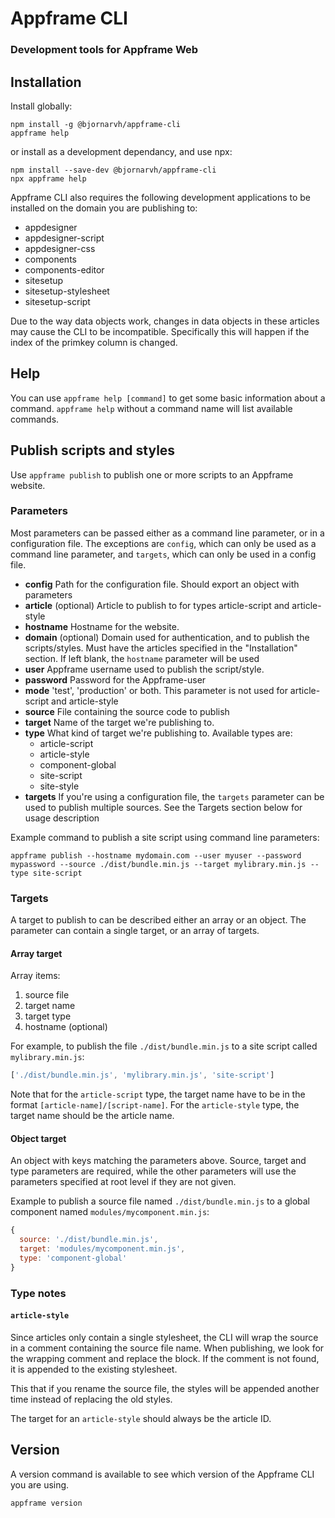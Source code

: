 # Appframe CLI
### Development tools for Appframe Web

## Installation

Install globally:

```
npm install -g @bjornarvh/appframe-cli
appframe help
```

or install as a development dependancy, and use npx:

```
npm install --save-dev @bjornarvh/appframe-cli
npx appframe help
```

Appframe CLI also requires the following development applications to be installed on the domain you are publishing to:

* appdesigner
* appdesigner-script
* appdesigner-css
* components
* components-editor
* sitesetup
* sitesetup-stylesheet
* sitesetup-script

Due to the way data objects work, changes in data objects in these articles may cause the CLI to be incompatible. Specifically this will happen if the index of the primkey column is changed.

## Help

You can use `appframe help [command]` to get some basic information about a command. `appframe help` without a command name will list available commands.

## Publish scripts and styles

Use `appframe publish` to publish one or more scripts to an Appframe website.

### Parameters

Most parameters can be passed either as a command line parameter, or in a configuration file. The exceptions are `config`, which can only be used as a command line parameter, and `targets`, which can only be used in a config file.

* **config**
Path for the configuration file. Should export an object with parameters
* **article** (optional)
Article to publish to for types article-script and article-style
* **hostname**
Hostname for the website.
* **domain** (optional)
Domain used for authentication, and to publish the scripts/styles. Must have the articles specified in the "Installation" section. If left blank, the `hostname` parameter will be used
* **user**
Appframe username used to publish the script/style.
* **password**
Password for the Appframe-user
* **mode**
'test', 'production' or both. This parameter is not used for article-script and article-style
* **source**
File containing the source code to publish
* **target**
Name of the target we're publishing to.
* **type**
What kind of target we're publishing to. Available types are:
  * article-script
  * article-style
  * component-global
  * site-script
  * site-style
* **targets**
If you're using a configuration file, the `targets` parameter can be used to publish multiple sources. See the Targets section below for usage description

Example command to publish a site script using command line parameters:

```
appframe publish --hostname mydomain.com --user myuser --password mypassword --source ./dist/bundle.min.js --target mylibrary.min.js --type site-script
```

### Targets

A target to publish to can be described either an array or an object. The parameter can contain a single target, or an array of targets.

#### Array target

Array items:

1. source file
2. target name
3. target type
4. hostname (optional)

For example, to publish the file `./dist/bundle.min.js` to a site script called `mylibrary.min.js`:

```js
['./dist/bundle.min.js', 'mylibrary.min.js', 'site-script']
```

Note that for the `article-script` type, the target name have to be in the format `[article-name]/[script-name]`. For the `article-style` type, the target name should be the article name.

#### Object target

An object with keys matching the parameters above. Source, target and type parameters are required, while the other parameters will use the parameters specified at root level if they are not given.

Example to publish a source file named `./dist/bundle.min.js` to a global component named `modules/mycomponent.min.js`:

```js
{
  source: './dist/bundle.min.js',
  target: 'modules/mycomponent.min.js',
  type: 'component-global'
}
```

### Type notes

#### `article-style`

Since articles only contain a single stylesheet, the CLI will wrap the source in a comment containing the source file name. When publishing, we look for the wrapping comment and replace the block. If the comment is not found, it is appended to the existing stylesheet.

This that if you rename the source file, the styles will be appended another time instead of replacing the old styles.

The target for an `article-style` should always be the article ID.

## Version

A version command is available to see which version of the Appframe CLI you are using.

```
appframe version
```